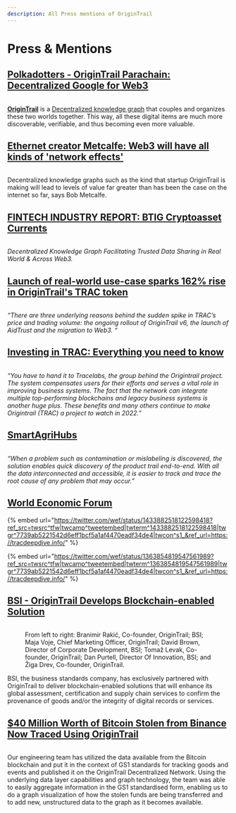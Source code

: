 ```yaml
---
description: All Press mentions of OriginTrail
---
```


# Press & Mentions

## [Polkadotters - OriginTrail Parachain: Decentralized Google for Web3](https://polkadotters.medium.com/origintrail-parachain-decentralized-google-for-web3-b87e3eef6e09) <a href="#5b27" id="5b27"></a>

<figure><img src="https://miro.medium.com/max/1100/1*IleQczLKGxupQlOe4fWTSg.png" alt=""><figcaption></figcaption></figure>

[**OriginTrail**](https://origintrail.io/) is a [Decentralized knowledge graph](https://docs.origintrail.io/layer-2-decentralized-knowledge-graph-dkg/dkgintro) that couples and organizes these two worlds together. This way, all these digital items are much more discoverable, verifiable, and thus becoming even more valuable.

## [Ethernet creator Metcalfe: Web3 will have all kinds of 'network effects'](https://www.zdnet.com/article/ethernet-creator-metcalfe-web3-will-have-all-kinds-of-network-effects/)

<figure><img src="https://www.zdnet.com/a/img/resize/156dc1d70f639ff59c14d2303911c5782d8f3546/2022/05/05/8e806949-7fe7-4f40-9c45-2b291beec777/metcalfe-2022-williamsburg.jpg?auto=webp&#x26;width=1200" alt=""><figcaption></figcaption></figure>

Decentralized knowledge graphs such as the kind that startup OriginTrail is making will lead to levels of value far greater than has been the case on the internet so far, says Bob Metcalfe.

## [FINTECH INDUSTRY REPORT: BTIG Cryptoasset Currents](https://btigresearch.bluematrix.com/sellside/EmailDocViewer?encrypt=581fef78-ef72-4af0-968c-d3900f788607\&mime=pdf\&co=btigresearch\&id=mpalmer@btig.com\&source=mail)

<figure><img src="https://www.btig.com/wp-content/themes/parent/imgs/btig-logo.png" alt=""><figcaption></figcaption></figure>

_Decentralized Knowledge Graph Facilitating Trusted Data Sharing in Real World & Across Web3._

## [Launch of real-world use-case sparks 162% rise in OriginTrail's TRAC token](https://cointelegraph.com/news/launch-of-real-world-use-case-sparks-a-162-rise-in-origintrail-s-trac-token)

<figure><img src="https://en.bitcoinwiki.org/upload/en/images/e/eb/CT.png" alt=""><figcaption></figcaption></figure>

_“There are three underlying reasons behind the sudden spike in TRAC’s price and trading volume: the ongoing rollout of OriginTrail v6, the launch of AidTrust and the migration to Web3. “_

## [Investing in TRAC: Everything you need to know](https://www.securities.io/investing-in-origintrail-trac-everything-you-need-to-know/)

<figure><img src="https://ml8ygptwlcsq.i.optimole.com/cb:h-iG~1d34f/w:230/h:30/q:mauto/https://www.securities.io/wp-content/uploads/2021/05/Logo200x26-topmenu.svg" alt=""><figcaption></figcaption></figure>

_“You have to hand it to Tracelabs, the group behind the Origintrail project. The system compensates users for their efforts and serves a vital role in improving business systems. The fact that the network can integrate multiple top-performing blockchains and legacy business systems is another huge plus. These benefits and many others continue to make Origintrail (TRAC) a project to watch in 2022.”_

## [SmartAgriHubs](https://www.smartagrihubs.eu/latest-news/BLOG-IFOAM-Application-of-OriginTrail-to-the-organic-food)

<figure><img src="https://www.smartagrihubs.eu/latest/news/2021/11/Blog-Ifoam-Cover.png" alt=""><figcaption></figcaption></figure>

_“When a problem such as contamination or mislabeling is discovered, the solution enables quick discovery of the product trail end-to-end. With all the data interconnected and accessible, it is easier to track and trace the root cause of any problem that may occur.”_

## [World Economic Forum](https://twitter.com/wef)

{% embed url="https://twitter.com/wef/status/1433882518122598418?ref_src=twsrc^tfw|twcamp^tweetembed|twterm^1433882518122598418|twgr^7739ab5221542d6eff1bcf5a1af4470eadf34de4|twcon^s1_&ref_url=https://tracdeepdive.info/" %}

{% embed url="https://twitter.com/wef/status/1363854819547561989?ref_src=twsrc^tfw|twcamp^tweetembed|twterm^1363854819547561989|twgr^7739ab5221542d6eff1bcf5a1af4470eadf34de4|twcon^s1_&ref_url=https://tracdeepdive.info/" %}

## [BSI - OriginTrail Develops Blockchain-enabled Solution](https://www.bsigroup.com/en-US/about-bsi/Media-Center/Press-Releases/2019/january/bsi-partners-with-origintrail-to-develop-blockchain-enabled-solutions/)

<figure><img src="https://www.bsigroup.com/globalassets/localfiles/en-us/images/bsi-origintrail-partnership-signing-590.jpg" alt=""><figcaption><p>From left to right: Branimir Rakić, Co-founder, OriginTrail; BSI; Maja Voje, Chief Marketing Officer, OriginTrail; David Brown, Director of Corporate Development, BSI; Tomaž Levak, Co-founder, OriginTrail; Dan Purtell, Director Of Innovation, BSI; and Žiga Drev, Co-founder, OriginTrail.</p></figcaption></figure>

BSI, the business standards company, has exclusively partnered with OriginTrail to deliver blockchain-enabled solutions that will enhance its global assessment, certification and supply chain services to confirm the provenance of goods and/or the integrity of digital records or services.

## [$40 Million Worth of Bitcoin Stolen from Binance Now Traced Using OriginTrail](https://medium.com/origintrail/40-million-worth-of-bitcoin-stolen-from-binance-now-traced-using-origintrail-b938bd179d2e) <a href="#406d" id="406d"></a>

<figure><img src="https://miro.medium.com/max/720/0*dN1C3PeeRYD_H7u0" alt=""><figcaption></figcaption></figure>

Our engineering team has utilized the data available from the Bitcoin blockchain and put it in the context of GS1 standards for tracking goods and events and published it on the OriginTrail Decentralized Network. Using the underlying data layer capabilities and graph technology, the team was able to easily aggregate information in the GS1 standardised form, enabling us to do a graph visualization of how the stolen funds are being transferred and to add new, unstructured data to the graph as it becomes available.
